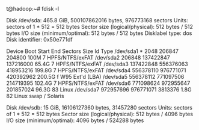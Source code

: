 t@hadoop:~# fdisk -l

Disk /dev/sda: 465.8 GiB, 500107862016 bytes, 976773168 sectors
Units: sectors of 1 * 512 = 512 bytes
Sector size (logical/physical): 512 bytes / 512 bytes
I/O size (minimum/optimal): 512 bytes / 512 bytes
Disklabel type: dos
Disk identifier: 0x50e771df

Device     Boot     Start       End   Sectors   Size Id Type
/dev/sda1  *         2048    206847    204800   100M  7 HPFS/NTFS/exFAT
/dev/sda2          206848 137422847 137216000  65.4G  7 HPFS/NTFS/exFAT
/dev/sda3       137422848 556376063 418953216 199.8G  7 HPFS/NTFS/exFAT
/dev/sda4       556378110 976771071 420392962 200.5G  f W95 Ext'd (LBA)
/dev/sda5       556378112 771097506 214719395 102.4G  7 HPFS/NTFS/exFAT
/dev/sda6       771098624 972955647 201857024  96.3G 83 Linux
/dev/sda7       972957696 976771071   3813376   1.8G 82 Linux swap / Solaris

Disk /dev/sdb: 15 GiB, 16106127360 bytes, 31457280 sectors
Units: sectors of 1 * 512 = 512 bytes
Sector size (logical/physical): 512 bytes / 4096 bytes
I/O size (minimum/optimal): 4096 bytes / 524288 bytes

